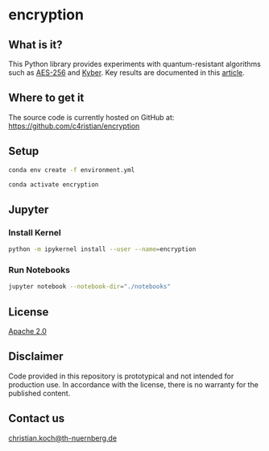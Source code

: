 # encryption

## What is it?
This Python library provides experiments with quantum-resistant algorithms 
such as [AES-256](https://en.wikipedia.org/wiki/Advanced_Encryption_Standard) 
and [Kyber](https://pq-crystals.org/kyber/software.shtml). Key results are documented in this 
[article](https://towardsdatascience.com/post-quantum-cryptography-with-python-and-linux-17b1ca1b3e1).

## Where to get it
The source code is currently hosted on GitHub at:
https://github.com/c4ristian/encryption

## Setup
```sh
conda env create -f environment.yml

conda activate encryption
```

## Jupyter
### Install Kernel 
```sh
python -m ipykernel install --user --name=encryption
```

### Run Notebooks
```sh
jupyter notebook --notebook-dir="./notebooks"
```

## License
[Apache 2.0](LICENSE.txt)

## Disclaimer
Code provided in this repository is prototypical and not intended for production use.
In accordance with the license, there is no warranty for the published content.

## Contact us
[christian.koch@th-nuernberg.de](mailto:christian.koch@th-nuernberg.de)
